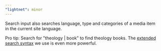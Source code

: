 ```yaml
---
"lightnet": minor
---
```


Search input also searches language, type and categories of a media item in the current site language.

Pro tip: Search for "theology | book" to find theology books. The [extended search syntax](https://www.fusejs.io/examples.html#extended-search) we use is even more powerful.

